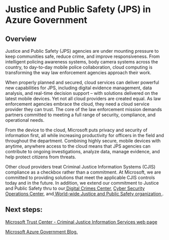 <properties
	pageTitle="Azure Governmnet documentation | Microsoft Azure"
	description="This provides a comparision of features and guidance on developing applications for Azure Government"
	services="Azure-Government"
	cloud="gov"
	documentationCenter=""
	authors="ryansoc"
	manager="zakramer"
	editor=""/>

<tags
	ms.service="multiple"
	ms.devlang="na"
	ms.topic="article"
	ms.tgt_pltfrm="na"
	ms.workload="azure-government"
	ms.date="10/17/2016"
	ms.author="ryansoc"/>


#  Justice and Public Safety (JPS) in Azure Government

## Overview

Justice and Public Safety (JPS) agencies are under mounting pressure to keep communities safe, reduce crime, and improve responsiveness. From intelligent policing awareness systems, body camera systems across the country, to day-to-day mobile police collaboration, cloud computing is transforming the way law enforcement agencies approach their work.

When properly planned and secured, cloud services can deliver powerful new capabilities for JPS, including digital evidence management, data analysis, and real-time decision support – with solutions delivered on the latest mobile devices. Yet not all cloud providers are created equal. As law enforcement agencies embrace the cloud, they need a cloud service provider they can trust.  The core of the law enforcement mission demands partners committed to meeting a full range of security, compliance, and operational needs.

From the device to the cloud, Microsoft puts privacy and security of information first, all while increasing productivity for officers in the field and throughout the department. Combining highly secure, mobile devices with anytime, anywhere access to the cloud means that JPS agencies can contribute to ongoing investigations, analyze data, manage evidence, and help protect citizens from threats.

Other cloud providers treat Criminal Justice Information Systems (CJIS) compliance as a checkbox rather than a commitment. At Microsoft, we are committed to providing solutions that meet the applicable CJIS controls today and in the future. In addition, we extend our commitment to Justice and Public Safety thru to our<a href="http://news.microsoft.com/presskits/dcu/#sm.0000eqdq0pxj4ex3u272bevclb0uc#KwSv0iLdMkJerFly.97"> Digital Crimes Center</a>, <a href="https://channel9.msdn.com/Blogs/Taste-of-Premier/Satya-Nadella-on-Cybersecurity"> Cyber Security Operations Center</a>, and<a href="https://enterprise.microsoft.com/en-us/industries/government/public-safety/"> World-wide Justice and Public Safety organization </a>. 

## Next steps:

<a href="https://www.microsoft.com/en-us/TrustCenter/Compliance/CJIS"> Microsoft Trust Center - Criminal Justice Information Services  web page </a>

<a href="https://blogs.msdn.microsoft.com/azuregov/">Microsoft Azure Government Blog. </a>

